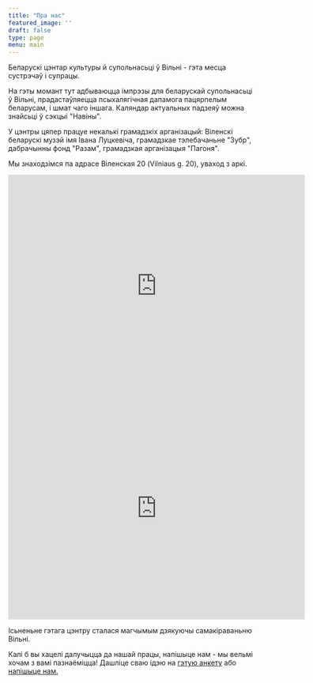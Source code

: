 ```yaml
---
title: "Пра нас"
featured_image: ''
draft: false
type: page
menu: main
---
```

Беларускі цэнтар культуры й супольнасьці ў Вільні - гэта месца сустрэчаў і супрацы. 

На гэты момант тут адбываюцца імпрэзы для беларускай супольнасьці ў Вільні, прадастаўляецца псыхалягічная дапамога пацярпелым беларусам, і шмат чаго іншага. Каляндар актуальных падзеяў можна знайсьці ў сэкцыі "Навіны".

У цэнтры цяпер працуе некалькі грамадзкіх арганізацый: Віленскі беларускі музэй імя Івана Луцкевіча, грамадзкае тэлебачаньне "Зубр", дабрачынны фонд "Разам", грамадзкая арганізацыя "Пагоня".

Мы знаходзімся па адрасе Віленская 20 (Vilniaus g. 20), уваход з аркі.  

<iframe src="https://www.google.com/maps/embed?pb=!1m18!1m12!1m3!1d1184.8973958925305!2d25.278094216664133!3d54.68420263901202!2m3!1f0!2f0!3f0!3m2!1i1024!2i768!4f13.1!3m3!1m2!1s0x46dd94119edb289b%3A0xa8fa3720437c9bd6!2sVilniaus%20g.%2C%20Vilnius%2001402!5e1!3m2!1sen!2slt!4v1623764446212!5m2!1sen!2slt" width="600" height="450" frameborder="0"></iframe>

<iframe src="https://www.google.com/maps/embed?pb=!1m18!1m12!1m3!1d452.21354397501585!2d25.279163566621644!3d54.68429271298037!2m3!1f0!2f0!3f0!3m2!1i1024!2i768!4f13.1!3m3!1m2!1s0x46dd9411a3a71779%3A0x900c929d246a8fa!2sVilniaus%20g.%2020%2C%20Vilnius%2001402!5e1!3m2!1sen!2slt!4v1622979206195!5m2!1sen!2slt" width="600" height="450" style="border:0;" allowfullscreen="" loading="lazy"></iframe>

Ісьненьне гэтага цэнтру сталася магчымым дзякуючы самакіраваньню Вільні. 

Калі б вы хацелі далучыцца да нашай працы, напішыце нам - мы вельмі хочам з вамі пазнаёміцца! Дашліце сваю ідэю на <a href="https://forms.gle/Rs1b8VGBNotqjVLr5">гэтую анкету</a> або <a href="https://www.vilnia.com/contact_be/">напішыце нам. </a> 